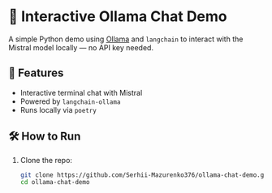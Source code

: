 # 🧠 Interactive Ollama Chat Demo

A simple Python demo using [Ollama](https://ollama.com) and `langchain` to interact with the Mistral model locally — no API key needed.

## 🧪 Features
- Interactive terminal chat with Mistral
- Powered by `langchain-ollama`
- Runs locally via `poetry`

## 🛠️ How to Run

1. Clone the repo:
   ```bash
   git clone https://github.com/Serhii-Mazurenko376/ollama-chat-demo.git
   cd ollama-chat-demo
